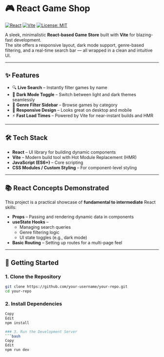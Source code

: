 # 🎮 React Game Shop

[![React](https://img.shields.io/badge/React-20232A?style=for-the-badge&logo=react&logoColor=61dafb)](https://react.dev/)
[![Vite](https://img.shields.io/badge/Vite-646CFF?style=for-the-badge&logo=vite&logoColor=white)](https://vitejs.dev/)
[![License: MIT](https://img.shields.io/badge/License-MIT-green.svg?style=for-the-badge)](LICENSE)

A sleek, minimalistic **React-based Game Store** built with **Vite** for blazing-fast development.  
The site offers a responsive layout, dark mode support, genre-based filtering, and a real-time search bar — all wrapped in a clean and intuitive UI.

---

## ✨ Features

- 🔍 **Live Search** – Instantly filter games by name
- 🌙 **Dark Mode Toggle** – Switch between light and dark themes seamlessly
- 📂 **Genre Filter Sidebar** – Browse games by category
- 📱 **Responsive Design** – Looks great on desktop and mobile
- ⚡ **Fast Load Times** – Powered by Vite for near-instant builds and HMR

---

## 🛠️ Tech Stack

- **React** – UI library for building dynamic components
- **Vite** – Modern build tool with Hot Module Replacement (HMR)
- **JavaScript (ES6+)** – Core scripting
- **CSS Modules / Custom Styling** – For component-level styling

---

## 📚 React Concepts Demonstrated

This project is a practical showcase of **fundamental to intermediate** React skills:

- **Props** – Passing and rendering dynamic data in components
- **useState Hooks** –
  - Managing search queries
  - Genre filtering logic
  - UI state toggles (e.g., dark mode)
- **Basic Routing** – Setting up routes for a multi-page feel

---

## 🚀 Getting Started

### 1. Clone the Repository

```bash
git clone https://github.com/your-username/your-repo.git
cd your-repo
```

### 2. Install Dependencies

````bash
Copy
Edit
npm install

### 3. Run the Development Server
```bash
Copy
Edit
npm run dev
````
